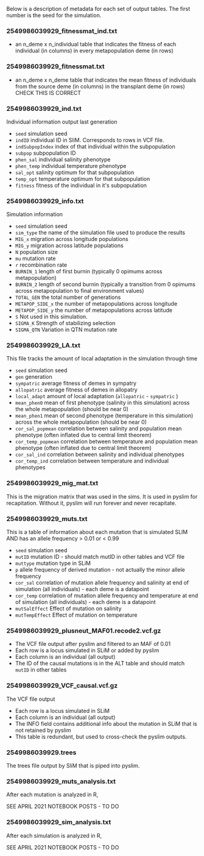 Below is a description of metadata for each set of output tables. The first number is the seed for the simulation.

### 2549986039929_fitnessmat_ind.txt
* an n_deme x n_individual table that indicates the fitness of each individual (in columns) in every metapopulation deme (in rows)

### 2549986039929_fitnessmat.txt
* an n_deme x n_deme table that indicates the mean fitness of individuals from the source deme (in columns) in the transplant deme (in rows) CHECK THIS IS CORRECT

### 2549986039929_ind.txt
Individual information output last generation

* `seed` simulation seed
* `indID` individual ID in SliM. Corresponds to rows in VCF file.
* `indSubpopIndex` index of that individual within the subpopulation
* `subpop` subpopulation ID
* `phen_sal` individual salinity phenotype
* `phen_temp` individual temperature phenotype
* `sal_opt` salinity optimum for that subpopulation
* `temp_opt` temperature optimum for that subpopulation
* `fitness` fitness of the individual in it's subpopulation
    
### 2549986039929_info.txt
Simulation information

* `seed`  simulation seed
* `sim_type` the name of the simulation file used to produce the results
* `MIG_x` migration across longitude populations
* `MIG_y` migration across latitude populations
* `N` population size
* `mu` mutation rate
* `r` recombination rate
* `BURNIN_1` length of first burnin (typically 0 opimums across metapopulation)
* `BURNIN_2` length of second burnin (typically a transition from 0 opimums across metapopulation to final environment values)
* `TOTAL_GEN` the total number of generations
* `METAPOP_SIDE_x` the number of metapopulations across longitude
* `METAPOP_SIDE_y` the number of metapopulations across latitude
* `S` Not used in this simulation.
* `SIGMA_K` Strength of stabilizing selection
* `SIGMA_QTN` Variation in QTN mutation rate

### 2549986039929_LA.txt
This file tracks the amount of local adaptation in the simulation through time

* `seed` simulation seed
* `gen` generation
* `sympatric`  average fitness of demes in sympatry
* `allopatric` average fitness of demes in allopatry
* `local_adapt` amount of local adaptation (`allopatric` - `sympatric` )
* `mean_phen0` mean of first phenotype (salinity in this simulation) across the whole metapopulation (should be near 0)
* `mean_phen1` mean of second phenotype (temperature in this simulation) across the whole metapopulation (should be near 0)
* `cor_sal_popmean` correlation between salinity and population mean phenotype (often inflated due to central limit theorem)
* `cor_temp_popmean` correlation between temperature and population mean phenotype (often inflated due to central limit theorem)
* `cor_sal_ind` correlation between salinity and individual phenotypes
* `cor_temp_ind` correlation between temperature and individual phenotypes

### 2549986039929_mig_mat.txt
This is the migration matrix that was used in the sims. It is used in pyslim for recapitation. Without it, pyslim will run forever and never recapitate.

### 2549986039929_muts.txt
This is a table of information about each mutation that is simulated SLIM AND has an allele frequency > 0.01 or < 0.99

* `seed`  simulation seed
* `mutID` mutation ID - should match mutID in other tables and VCF file
* `muttype` mutation type in SLiM
* `p` allele frequency of derived mutation - not actually the minor allele frequency
* `cor_sal` correlation of mutation allele frequency and salinity at end of simulation (all individuals) - each deme is a datapoint
* `cor_temp` correlation of mutation allele frequency and temperature at end of simulation (all individuals) - each deme is a datapoint
* `mutSalEffect` Effect of mutation on salinity
* `mutTempEffect` Effect of mutation on temperature

### 2549986039929_plusneut_MAF01.recode2.vcf.gz

* The VCF file output after pyslim and filtered to an MAF of 0.01
* Each row is a locus simulated in SLiM or added by pyslim
* Each column is an individual (all output)
* The ID of the causal mutations is in the ALT table and should match `mutID` in other tables

### 2549986039929_VCF_causal.vcf.gz

The VCF file output 

* Each row is a locus simulated in SLiM
* Each column is an individual (all output)
* The INFO field contains additional info about the mutation in SLiM that is not retained by pyslim
* This table is redundant, but used to cross-check the pyslim outputs.

### 2549986039929.trees

The trees file output by SliM that is piped into pyslim.

### 2549986039929_muts_analysis.txt

After each mutation is analyzed in R, 

SEE APRIL 2021 NOTEBOOK POSTS - TO DO

### 2549986039929_sim_analysis.txt

After each simulation is analyzed in R, 

SEE APRIL 2021 NOTEBOOK POSTS - TO DO
